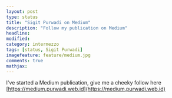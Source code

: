 ```yaml
---
layout: post
type: status
title: "Sigit Purwadi on Medium"
description: "Follow my publication on Medium"
headline: 
modified: 
category: intermezzo
tags: [status, Sigit Purwadi]
imagefeature: feature/medium.jpg
comments: true
mathjax: 
---
```


I've started a Medium publication, give me a cheeky follow here [https://medium.purwadi.web.id](https://medium.purwadi.web.id)
